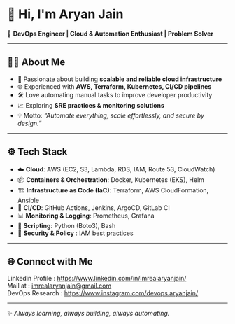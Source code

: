 # 👋 Hi, I'm Aryan Jain  
🚀 **DevOps Engineer | Cloud & Automation Enthusiast | Problem Solver**

---

## 🧑‍💻 About Me
- 🔧 Passionate about building **scalable and reliable cloud infrastructure**  
- 🌐 Experienced with **AWS, Terraform, Kubernetes, CI/CD pipelines**  
- 🛠️ Love automating manual tasks to improve developer productivity  
- 📈 Exploring **SRE practices & monitoring solutions**  
- 💡 Motto: *“Automate everything, scale effortlessly, and secure by design.”*  

---

## ⚙️ Tech Stack
- ☁️ **Cloud**: AWS (EC2, S3, Lambda, RDS, IAM, Route 53, CloudWatch)  
- 📦 **Containers & Orchestration**: Docker, Kubernetes (EKS), Helm  
- 🏗️ **Infrastructure as Code (IaC)**: Terraform, AWS CloudFormation, Ansible  
- 🔄 **CI/CD**: GitHub Actions, Jenkins, ArgoCD, GitLab CI  
- 📊 **Monitoring & Logging**: Prometheus, Grafana  
- 🐍 **Scripting**: Python (Boto3), Bash  
- 🔐 **Security & Policy** : IAM best practices
  
---

## 🌐 Connect with Me
Linkedin Profile : https://www.linkedin.com/in/imrealaryanjain/  
Mail at : imrealaryanjain@gmail.com  
DevOps Research : https://www.instagram.com/devops.aryanjain/

---
✨ *Always learning, always building, always automating.*
